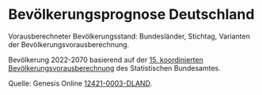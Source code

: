 # Bevölkerungsprognose Deutschland

Vorausberechneter Bevölkerungsstand: Bundesländer, Stichtag, Varianten der
Bevölkerungsvorausberechnung.

Bevölkerung 2022-2070 basierend auf der
[15. koordinierten Bevölkerungsvorausberechnung](https://www.destatis.de/DE/Themen/Gesellschaft-Umwelt/Bevoelkerung/Bevoelkerungsvorausberechnung/begleitheft.html?nn=238640)
des Statistischen Bundesamtes.

Quelle: Genesis Online [12421-0003-DLAND](https://www-genesis.destatis.de/genesis//online?operation=table&code=12421-0003).
